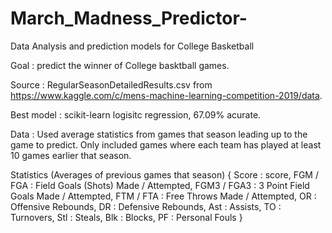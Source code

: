 # March_Madness_Predictor-
Data Analysis and prediction models for College Basketball

Goal : predict the winner of College basktball games.

Source : RegularSeasonDetailedResults.csv from https://www.kaggle.com/c/mens-machine-learning-competition-2019/data.

Best model : scikit-learn logisitc regression, 67.09% acurate.

Data : Used average statistics from games that season leading up to the game to predict. Only included games where each team has played at least 10 games earlier that season.

Statistics (Averages of previous games that season) { Score : score, FGM / FGA : Field Goals (Shots) Made / Attempted, FGM3 / FGA3 : 3 Point Field Goals Made / Attempted, FTM / FTA : Free Throws Made / Attempted, OR : Offensive Rebounds, DR : Defensive Rebounds, Ast : Assists, TO : Turnovers, Stl : Steals, Blk : Blocks, PF : Personal Fouls }
